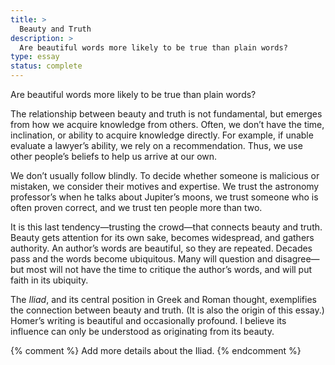 ```yaml
---
title: >
  Beauty and Truth
description: >
  Are beautiful words more likely to be true than plain words?
type: essay
status: complete
---
```


Are beautiful words more likely to be true than plain words?

The relationship between beauty and truth is not fundamental, but emerges from how we acquire knowledge from others. Often, we don’t have the time, inclination, or ability to acquire knowledge directly. For example, if unable evaluate a lawyer’s ability, we rely on a recommendation. Thus, we use other people’s beliefs to help us arrive at our own.

We don’t usually follow blindly. To decide whether someone is malicious or mistaken, we consider their motives and expertise. We trust the astronomy professor’s when he talks about Jupiter’s moons, we trust someone who is often proven correct, and we trust ten people more than two.

It is this last tendency—trusting the crowd—that connects beauty and truth. Beauty gets attention for its own sake, becomes widespread, and gathers authority. An author’s words are beautiful, so they are repeated. Decades pass and the words become ubiquitous. Many will question and disagree—but most will not have the time to critique the author’s words, and will put faith in its ubiquity.

The _Iliad_, and its central position in Greek and Roman thought, exemplifies the connection between beauty and truth. (It is also the origin of this essay.) Homer’s writing is beautiful and occasionally profound. I believe its influence can only be understood as originating from its beauty.

{% comment %}
Add more details about the Iliad.
{% endcomment %}
